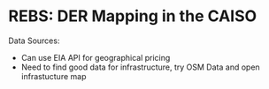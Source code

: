 # REBS: DER Mapping in the CAISO #

Data Sources: 
- Can use EIA API for geographical pricing
- Need to find good data for infrastructure, try OSM Data and open infrastucture map
